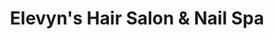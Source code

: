 ---
title: "Elevyn's Hair Salon & Nail Spa"
url: /toronto/elevyns-hair-salon-und-nail-spa/
shop: Friseur
---